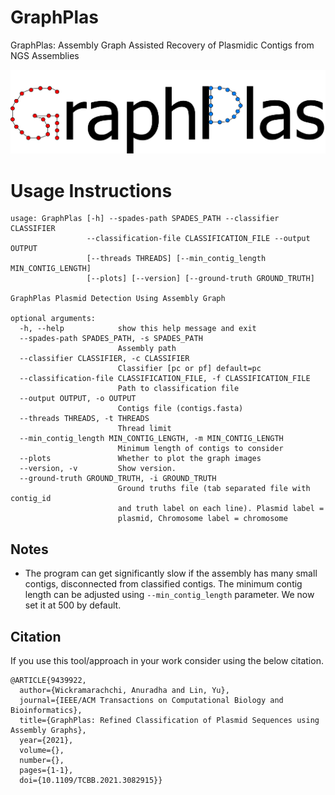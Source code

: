 # GraphPlas
GraphPlas: Assembly Graph Assisted Recovery of Plasmidic Contigs from NGS Assemblies

![GraphPlas logo](GraphPlas.png)

# Usage Instructions

```
usage: GraphPlas [-h] --spades-path SPADES_PATH --classifier CLASSIFIER
                 --classification-file CLASSIFICATION_FILE --output OUTPUT
                 [--threads THREADS] [--min_contig_length MIN_CONTIG_LENGTH]
                 [--plots] [--version] [--ground-truth GROUND_TRUTH]

GraphPlas Plasmid Detection Using Assembly Graph

optional arguments:
  -h, --help            show this help message and exit
  --spades-path SPADES_PATH, -s SPADES_PATH
                        Assembly path
  --classifier CLASSIFIER, -c CLASSIFIER
                        Classifier [pc or pf] default=pc
  --classification-file CLASSIFICATION_FILE, -f CLASSIFICATION_FILE
                        Path to classification file
  --output OUTPUT, -o OUTPUT
                        Contigs file (contigs.fasta)
  --threads THREADS, -t THREADS
                        Thread limit
  --min_contig_length MIN_CONTIG_LENGTH, -m MIN_CONTIG_LENGTH
                        Minimum length of contigs to consider
  --plots               Whether to plot the graph images
  --version, -v         Show version.
  --ground-truth GROUND_TRUTH, -i GROUND_TRUTH
                        Ground truths file (tab separated file with contig_id
                        and truth label on each line). Plasmid label =
                        plasmid, Chromosome label = chromosome
```

## Notes

* The program can get significantly slow if the assembly has many small contigs, disconnected from classified contigs. The minimum contig length can be adjusted using `--min_contig_length` parameter. We now set it at 500 by default. 
<!-- * The label propagation algorithm in use is from `https://github.com/ZwEin27/python-labelpropagation` which eliminates the need for matrix inversion of the original algorithm. -->

## Citation

If you use this tool/approach in your work consider using the below citation.

```
@ARTICLE{9439922,
  author={Wickramarachchi, Anuradha and Lin, Yu},
  journal={IEEE/ACM Transactions on Computational Biology and Bioinformatics}, 
  title={GraphPlas: Refined Classification of Plasmid Sequences using Assembly Graphs}, 
  year={2021},
  volume={},
  number={},
  pages={1-1},
  doi={10.1109/TCBB.2021.3082915}}
```
